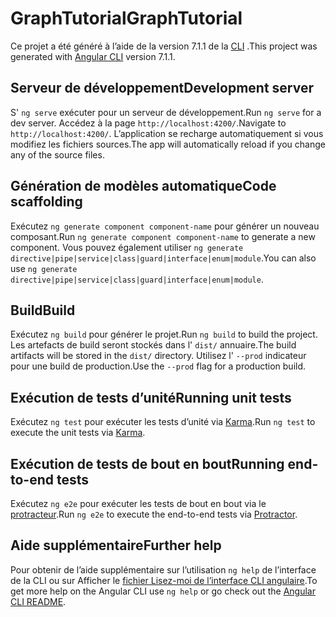 # <a name="graphtutorial"></a><span data-ttu-id="ed157-101">GraphTutorial</span><span class="sxs-lookup"><span data-stu-id="ed157-101">GraphTutorial</span></span>

<span data-ttu-id="ed157-102">Ce projet a été généré à l’aide de la version 7.1.1 de la [CLI](https://github.com/angular/angular-cli) .</span><span class="sxs-lookup"><span data-stu-id="ed157-102">This project was generated with [Angular CLI](https://github.com/angular/angular-cli) version 7.1.1.</span></span>

## <a name="development-server"></a><span data-ttu-id="ed157-103">Serveur de développement</span><span class="sxs-lookup"><span data-stu-id="ed157-103">Development server</span></span>

<span data-ttu-id="ed157-104">S' `ng serve` exécuter pour un serveur de développement.</span><span class="sxs-lookup"><span data-stu-id="ed157-104">Run `ng serve` for a dev server.</span></span> <span data-ttu-id="ed157-105">Accédez à la page `http://localhost:4200/`.</span><span class="sxs-lookup"><span data-stu-id="ed157-105">Navigate to `http://localhost:4200/`.</span></span> <span data-ttu-id="ed157-106">L’application se recharge automatiquement si vous modifiez les fichiers sources.</span><span class="sxs-lookup"><span data-stu-id="ed157-106">The app will automatically reload if you change any of the source files.</span></span>

## <a name="code-scaffolding"></a><span data-ttu-id="ed157-107">Génération de modèles automatique</span><span class="sxs-lookup"><span data-stu-id="ed157-107">Code scaffolding</span></span>

<span data-ttu-id="ed157-108">Exécutez `ng generate component component-name` pour générer un nouveau composant.</span><span class="sxs-lookup"><span data-stu-id="ed157-108">Run `ng generate component component-name` to generate a new component.</span></span> <span data-ttu-id="ed157-109">Vous pouvez également utiliser `ng generate directive|pipe|service|class|guard|interface|enum|module`.</span><span class="sxs-lookup"><span data-stu-id="ed157-109">You can also use `ng generate directive|pipe|service|class|guard|interface|enum|module`.</span></span>

## <a name="build"></a><span data-ttu-id="ed157-110">Build</span><span class="sxs-lookup"><span data-stu-id="ed157-110">Build</span></span>

<span data-ttu-id="ed157-111">Exécutez `ng build` pour générer le projet.</span><span class="sxs-lookup"><span data-stu-id="ed157-111">Run `ng build` to build the project.</span></span> <span data-ttu-id="ed157-112">Les artefacts de build seront stockés dans l' `dist/` annuaire.</span><span class="sxs-lookup"><span data-stu-id="ed157-112">The build artifacts will be stored in the `dist/` directory.</span></span> <span data-ttu-id="ed157-113">Utilisez l' `--prod` indicateur pour une build de production.</span><span class="sxs-lookup"><span data-stu-id="ed157-113">Use the `--prod` flag for a production build.</span></span>

## <a name="running-unit-tests"></a><span data-ttu-id="ed157-114">Exécution de tests d’unité</span><span class="sxs-lookup"><span data-stu-id="ed157-114">Running unit tests</span></span>

<span data-ttu-id="ed157-115">Exécutez `ng test` pour exécuter les tests d’unité via [Karma](https://karma-runner.github.io).</span><span class="sxs-lookup"><span data-stu-id="ed157-115">Run `ng test` to execute the unit tests via [Karma](https://karma-runner.github.io).</span></span>

## <a name="running-end-to-end-tests"></a><span data-ttu-id="ed157-116">Exécution de tests de bout en bout</span><span class="sxs-lookup"><span data-stu-id="ed157-116">Running end-to-end tests</span></span>

<span data-ttu-id="ed157-117">Exécutez `ng e2e` pour exécuter les tests de bout en bout via le [protracteur](http://www.protractortest.org/).</span><span class="sxs-lookup"><span data-stu-id="ed157-117">Run `ng e2e` to execute the end-to-end tests via [Protractor](http://www.protractortest.org/).</span></span>

## <a name="further-help"></a><span data-ttu-id="ed157-118">Aide supplémentaire</span><span class="sxs-lookup"><span data-stu-id="ed157-118">Further help</span></span>

<span data-ttu-id="ed157-119">Pour obtenir de l’aide supplémentaire sur l’utilisation `ng help` de l’interface de la CLI ou sur Afficher le [fichier Lisez-moi de l’interface CLI angulaire](https://github.com/angular/angular-cli/blob/master/README.md).</span><span class="sxs-lookup"><span data-stu-id="ed157-119">To get more help on the Angular CLI use `ng help` or go check out the [Angular CLI README](https://github.com/angular/angular-cli/blob/master/README.md).</span></span>
